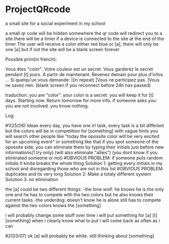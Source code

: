 # ProjectQRcode
a small site for a social experiment in my school

a small qr code will be hidden somewhere
the qr code will redirect you to a site
there will be a timer
if a device is connected to the site at the end of the timer
  The user will receive a color either red blue or [a], there will only be one [a]
but if not the site will be a blank screen forever

Possible print(in french):

Vous êtes "color".
Votre couleur est un secret.
Vous garderez le secret pendant [t] jours.
A partir de maintenant.
Revenez demain pour plus d'infos.
...
Si quelqu'un vous demande:
|(in repeat)
|Vous ne participez pas.
|Vous ne savez rien.
(blank screen if you reconnect before 24h has passed)

traduction:
you are "color". your color is a secret. you will keep it for [t] days. Starting now. Return tomorrow for more info.
if someone asks you: you are not involved. you know nothing.

Log:

#1(25/06) Ideas
every day, you have one irl task, every task is a bit different but the colors will be in competition for [something]
with vague hints you will search other people like "today the opossite color will be very excited for an upcoming event" or something like that
if you spot someone of the opossite side, you can eliminate them by typing their initials just before new informations(1 try only)
(will also eliminate "allies")
(you dont know if you eliminated someone or not) 
  #OBVIOUS PROBLEM: if someone puts random initials it kinda breaks the whole thing
  Solution 1: getting every initials in my school and disregarding those who are not in this list
    #OBVIOUS PROBLEM: duplicates and its very long
  Solution 2: Make a totaly different system
  Solution 3: no elimination

the [a] could be two different things:
  -the lone wolf: he knows he is the only one and he has to compete with the two colors but he also knows their current tasks
  -the underdog: doesn't know he is alone still has to compete against the two colors knows the [something]
  
i will probably change some stuff over time
i will put something for [a] [t] [something] when i clearly know what to put
I will come back as often as i can 

#2(03/07) 
ok [a] will probably be white.
still thinking about [something]
